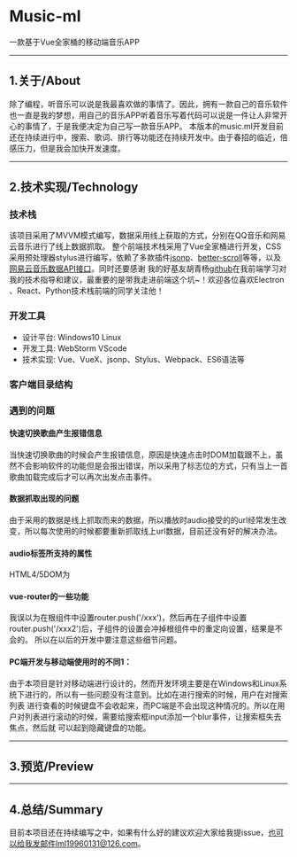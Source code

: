 # Music-ml

一款基于Vue全家桶的移动端音乐APP

***

## 1.关于/About

除了编程，听音乐可以说是我最喜欢做的事情了。因此，拥有一款自己的音乐软件也一直是我的梦想，用自己的音乐APP听着音乐写着代码可以说是一件让人非常开心的事情了，于是我便决定为自己写一款音乐APP。
本版本的music.ml开发目前还在持续进行中，搜索、歌词、排行等功能还在持续开发中。由于春招的临近，倍感压力，但是我会加快开发速度。

***

## 2.技术实现/Technology

### 技术栈
该项目采用了MVVM模式编写，数据采用线上获取的方式，分别在QQ音乐和网易云音乐进行了线上数据抓取。
整个前端技术栈采用了Vue全家桶进行开发，CSS采用预处理器stylus进行编写，依赖了多款插件[jsonp](https://github.com/webmodules/jsonp)、[better-scroll](https://github.com/ustbhuangyi/better-scroll)等等，以及[网易云音乐数据API接口](https://github.com/Binaryify/NeteaseCloudMusicApi)。同时还要感谢
我的好基友胡青杨[github](https://github.com/HuQingyang)在我前端学习对我的技术指导和建议，最重要的是带我走进前端这个坑~！欢迎各位喜欢Electron
、React、Python技术栈前端的同学关注他！

### 开发工具
* 设计平台: Windows10 Linux
* 开发工具: WebStorm VScode
* 技术实现: Vue、VueX、jsonp、Stylus、Webpack、ES6语法等

### 客户端目录结构

### 遇到的问题
#### 快速切换歌曲产生报错信息
当快速切换歌曲的时候会产生报错信息，原因是快速点击时DOM加载跟不上，虽然不会影响软件的功能但是会报出错误，所以采用了标志位的方式，只有当上一首歌曲加载完成后才可以再次出发点击事件。
#### 数据抓取出现的问题
由于采用的数据是线上抓取而来的数据，所以播放时audio接受的的url经常发生改变，所以每次使用的时候都要重新抓取线上url数据，目前还没有好的解决办法。
#### audio标签所支持的属性
HTML4/5DOM为<audio>和<video>元素提供了方法、属性和事件。如：load()重新加载音频/视频元素；play()开始播放音频/视频；pause()
暂停当前播放的音频/视频；timeupdate当目前的播放位置已更改时触发等。在该项目中都有用到，所以有重新对H5进行了系统性的学习，同时timeupdate获取的是时间戳
要对获取的数据进行处理。
#### vue-router的一些功能
我误以为在根组件中设置router.push('/xxx')，然后再在子组件中设置router.push('/xxx2')后，子组件的设置会冲掉根组件中的重定向设置，结果是不会的。
所以在以后的开发中要注意这些细节问题。
#### PC端开发与移动端使用时的不同1：
由于本项目是针对移动端进行设计的，然而开发环境主要是在Windows和Linux系统下进行的，所以有一些问题没有注意到。比如在进行搜索的时候，用户在对搜索列表
进行查看的时候键盘不会收起来，而PC端是不会出现这种情况的。所以在用户对列表进行滚动的时候，需要给搜索框input添加一个blur事件，让搜索框失去焦点，然后就
可以起到隐藏键盘的功能。
***

## 3.预览/Preview

***

## 4.总结/Summary
目前本项目还在持续编写之中，如果有什么好的建议欢迎大家给我提issue，也可以给我发邮件lml19960131@126.com。



